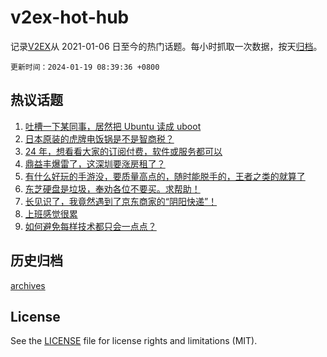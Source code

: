 # v2ex-hot-hub

 记录[V2EX](https://www.v2ex.com/)从 2021-01-06 日至今的热门话题。每小时抓取一次数据，按天[归档](archives)。

`更新时间：2024-01-19 08:39:36 +0800`

## 热议话题

1. [吐槽一下某同事，居然把 Ubuntu 读成 uboot](https://www.v2ex.com/t/1009629)
1. [日本原装的虎牌电饭锅是不是智商税？](https://www.v2ex.com/t/1009604)
1. [24 年，想看看大家的订阅付费，软件或服务都可以](https://www.v2ex.com/t/1009615)
1. [鼎益丰爆雷了，这深圳要涨房租了？](https://www.v2ex.com/t/1009526)
1. [有什么好玩的手游没，要质量高点的，随时能脱手的，王者之类的就算了](https://www.v2ex.com/t/1009669)
1. [东芝硬盘是垃圾，奉劝各位不要买。求帮助！](https://www.v2ex.com/t/1009748)
1. [长见识了，我竟然遇到了京东商家的“阴阳快递”！](https://www.v2ex.com/t/1009546)
1. [上班感觉很累](https://www.v2ex.com/t/1009537)
1. [如何避免每样技术都只会一点点？](https://www.v2ex.com/t/1009539)

## 历史归档

[archives](archives)

## License

See the [LICENSE](LICENSE) file for license rights and limitations (MIT).
